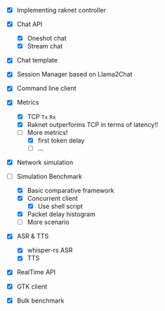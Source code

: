 - [x] Implementing raknet controller
- [x] Chat API
  - [x] Oneshot chat
  - [x] Stream chat
- [x] Chat template
- [x] Session Manager based on Llama2Chat
- [x] Command line client
- [x] Metrics
  - [x] TCP `Tx` `Rx`
  - [x] Raknet outperforms TCP in terms of latency!!
  - [ ] More metrics!
    - [x] first token delay
    - [ ] ...
- [x] Network simulation
- [ ] Simulation Benchmark
  - [x] Basic comparative framework
  - [x] Concurrent client
    - [x] Use shell script
  - [x] Packet delay histogram
  - [ ] More scenario
- [x] ASR & TTS
  - [x] whisper-rs ASR
  - [x] TTS
- [x] RealTime API
- [x] GTK client
- [x] Bulk benchmark


